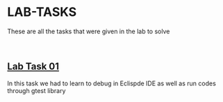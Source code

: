 # LAB-TASKS
<p> These are all the tasks that were given in the lab to solve </p>
<br>
<a href = "https://github.com/HighNCode/FAST-CS/tree/main/Semester-2/Lab-Tasks/Lab-Task-01"> <h2> Lab Task 01 </h2> </a>
<p> In this task we had to learn to debug in Eclispde IDE as well as run codes through gtest library </p>
